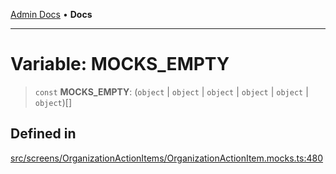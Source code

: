 [Admin Docs](/) • **Docs**

***

# Variable: MOCKS\_EMPTY

> `const` **MOCKS\_EMPTY**: (`object` \| `object` \| `object` \| `object` \| `object` \| `object`)[]

## Defined in

[src/screens/OrganizationActionItems/OrganizationActionItem.mocks.ts:480](https://github.com/PalisadoesFoundation/talawa-admin/blob/main/src/screens/OrganizationActionItems/OrganizationActionItem.mocks.ts#L480)
